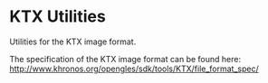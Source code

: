 KTX Utilities
=============

Utilities for the KTX image format.

The specification of the KTX image format can be found here:
http://www.khronos.org/opengles/sdk/tools/KTX/file_format_spec/
